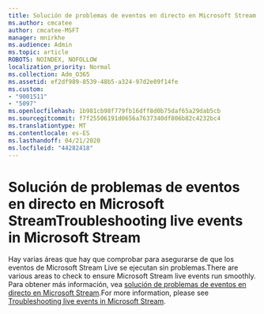 ```yaml
---
title: Solución de problemas de eventos en directo en Microsoft Stream
ms.author: cmcatee
author: cmcatee-MSFT
manager: mnirkhe
ms.audience: Admin
ms.topic: article
ROBOTS: NOINDEX, NOFOLLOW
localization_priority: Normal
ms.collection: Adm_O365
ms.assetid: ef2df989-8539-48b5-a324-97d2e09f14fe
ms.custom:
- "9001511"
- "5097"
ms.openlocfilehash: 1b981cb98f779fb16dff8d0b75daf65a29dab5cb
ms.sourcegitcommit: f7f25506191d0656a7637340df806b82c4232bc4
ms.translationtype: MT
ms.contentlocale: es-ES
ms.lasthandoff: 04/21/2020
ms.locfileid: "44282418"
---
```

# <a name="troubleshooting-live-events-in-microsoft-stream"></a><span data-ttu-id="9c64d-102">Solución de problemas de eventos en directo en Microsoft Stream</span><span class="sxs-lookup"><span data-stu-id="9c64d-102">Troubleshooting live events in Microsoft Stream</span></span>

<span data-ttu-id="9c64d-103">Hay varias áreas que hay que comprobar para asegurarse de que los eventos de Microsoft Stream Live se ejecutan sin problemas.</span><span class="sxs-lookup"><span data-stu-id="9c64d-103">There are various areas to check to ensure Microsoft Stream live events run smoothly.</span></span> <span data-ttu-id="9c64d-104">Para obtener más información, vea [solución de problemas de eventos en directo en Microsoft Stream](https://docs.microsoft.com/stream/live-event-troubleshooting).</span><span class="sxs-lookup"><span data-stu-id="9c64d-104">For more information, please see [Troubleshooting live events in Microsoft Stream](https://docs.microsoft.com/stream/live-event-troubleshooting).</span></span>
